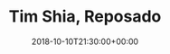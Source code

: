 ---
templateKey: event
guid: 0899a7b6-6eab-11ea-99c5-002590d1d1b0
date: 2018-10-10T21:30:00+00:00
eventTime: '9:30pm'
title: Tim Shia, Reposado
artist: Tim Shia
city: Toronto
venue: Reposado
group: Tim Shia
guests: Andrew Rasmussen, Dan Fortin
---